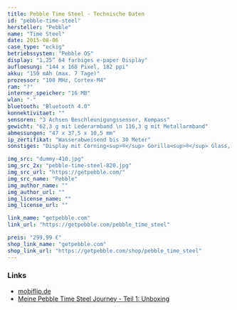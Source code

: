 ```yaml
---
title: Pebble Time Steel - Technische Daten
id: "pebble-time-steel"
hersteller: "Pebble"
name: "Time Steel"
date: 2015-08-06
case_type: "eckig"
betriebssystem: "Pebble OS"
display: "1,25” 64 farbiges e-paper Display"
aufloesung: "144 x 168 Pixel, 182 ppi"
akku: "150 mAh (max. 7 Tage)"
prozessor: "100 MHz, Cortex-M4"
ram: "?"
interner_speicher: "16 MB"
wlan: "-"
bluetooth: "Bluetooth 4.0"
konnektivitaet: ""
sensoren: "3 Achsen Beschleunigungssensor, Kompass"
gewicht: "62,3 g mit Lederarmband \n 116,3 g mit Metallarmband"
abmessungen: "47 x 37,5 x 10,5 mm"
ip_zertifikat: "Wasserabweisend bis 30 Meter"
sonstiges: "Display mit Corning<sup>®</sup> Gorilla<sup>®</sup> Glass, Mikrofon, Vibrationsmotor, 4 Tasten, Display ist nicht Touch-fähig"

img_src: "dummy-410.jpg"
img_src_2x: "pebble-time-steel-820.jpg"
img_src_url: "https://getpebble.com/"
img_src_name: "Pebble"
img_author_name: ""
img_author_url: ""
img_license_name: ""
img_license_url: ""

link_name: "getpebble.com"
link_url: "https://getpebble.com/pebble_time_steel"

preis: "299,99 €"
shop_link_name: "getpebble.com"
shop_link_url: "https://getpebble.com/shop/pebble_time_steel"
---
```


### Links
* [mobiflip.de](http://www.mobiflip.de/pebble-time-steel-ausprobiert/)
* [Meine Pebble Time Steel Journey - Teil 1: Unboxing](http://andwear.de/2015/09/pebble-time-steel-journey-unboxing/)
